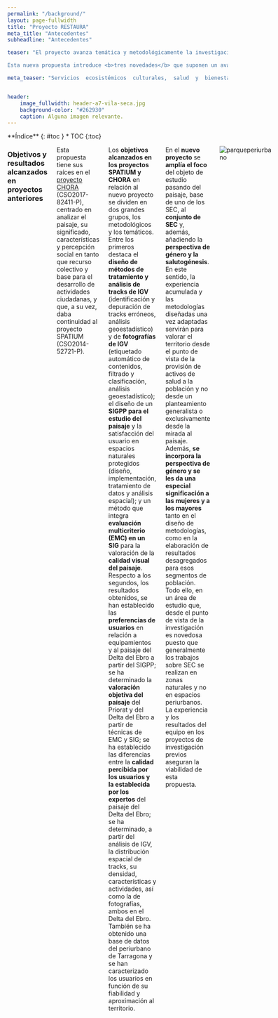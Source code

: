 ```yaml
---
permalink: "/background/"
layout: page-fullwidth
title: "Proyecto RESTAURA"
meta_title: "Antecedentes"
subheadline: "Antecedentes"

teaser: "El proyecto avanza temática y metodológicamente la investigación realizada por el equipo en el sexenio 2015-2020, primero en el marco del <b>proyecto SPATIUM</b> (CSO2014-52721-P) y después en el del <b>proyecto CHORA</b> (CSO2017-82411-P). En ambos proyectos se ha trabajado la <b>calidad del paisaje y la satisfacción en relación al uso público del mismo</b> y se han explotado nuevas fuentes de información y métodos de trabajo: <b>Sistemas de Información Geográfica de Participación Pública (SIGPP), Información Geográfica Voluntaria (IGV), técnicas de Evaluación MultiCriterio (EMC), herramientas de geoestadística y análisis de grandes volúmenes de datos</b>. 

Esta nueva propuesta introduce <b>tres novedades</b> que suponen un avance del conocimiento: en primer lugar, se aborda el <b>estudio multidisciplinar de los SEC en zonas periurbanas industriales</b>, en concreto en áreas con presencia de clúster petroquímicos; en segundo lugar, se incorpora la dimensión de la <b>salutogénesis</b>, es decir, se tienen en cuenta los activos de salud o factores que apoyan la salud y el bienestar; y, por último, se integra la <b>diversidad social</b> a través de la perspectiva de género y del envejecimiento activo. "

meta_teaser: "Servicios  ecosistémicos  culturales,  salud  y  bienestar  en  zonas  urbanas y periurbanas con clústeres petroquímicos."


header:
    image_fullwidth: header-a7-vila-seca.jpg
    background-color: "#262930"
    caption: Alguna imagen relevante.
---
```


<!--more-->

<div class="row">
<div class="medium-4 medium-push-8 columns" markdown="1">
<div class="panel radius" markdown="1">
**Índice**
{: #toc }
*  TOC
{:toc}
</div>
</div><!-- /.medium-4.columns -->



<div class="medium-8 medium-pull-4 columns" markdown="1">

### Objetivos y resultados alcanzados en proyectos anteriores 

Esta propuesta tiene sus raíces en el [proyecto CHORA](https://choramineco.wixsite.com/chora) (CSO2017-82411-P), centrado en analizar el paisaje, su significado, características y percepción social en tanto que recurso colectivo y base para el desarrollo de actividades ciudadanas, y que, a su vez, daba continuidad al proyecto SPATIUM (CSO2014-52721-P). 

Los __objetivos alcanzados en los proyectos SPATIUM y CHORA__ en relación al nuevo proyecto se dividen en dos grandes grupos, los metodológicos y los temáticos. Entre los primeros destaca el __diseño de métodos de tratamiento y análisis de tracks de IGV__ (identificación y depuración de tracks erróneos, análisis geoestadístico) y de __fotografías de IGV__ (etiquetado automático de contenidos, filtrado y clasificación, análisis geoestadístico); el diseño de un __SIGPP para el estudio del paisaje__ y la satisfacción del usuario en espacios naturales protegidos (diseño, implementación, tratamiento de datos y análisis espacial); y un método que integra __evaluación multicriterio (EMC) en un SIG__ para la valoración de la __calidad visual del paisaje__. Respecto a los segundos, los resultados obtenidos, se han establecido las __preferencias de usuarios__ en relación a equipamientos y al paisaje del Delta del Ebro a partir del SIGPP; se ha determinado la __valoración objetiva del paisaje__ del Priorat y del Delta del Ebro a partir de técnicas de EMC y SIG; se ha establecido las diferencias entre la __calidad percibida por los usuarios y la establecida por los expertos__ del paisaje del Delta del Ebro; se ha determinado, a partir del análisis de IGV, la distribución espacial de tracks, su densidad, características y actividades, así como la de fotografías, ambos en el Delta del Ebro. También se ha obtenido una base de datos del periurbano de Tarragona y se han caracterizado los usuarios en función de su fiabilidad y aproximación al territorio.

En el __nuevo proyecto__ se __amplía el foco__ del objeto de estudio pasando del paisaje, base de uno de los SEC, al __conjunto de SEC__ y, además, añadiendo la __perspectiva de género y la salutogénesis__. En este sentido, la experiencia acumulada y las metodologías diseñadas una vez adaptadas servirán para valorar el territorio desde el punto de vista de la provisión de activos de salud a la población y no desde un planteamiento generalista o exclusivamente desde la mirada al paisaje. Además, __se incorpora la perspectiva de género y se les da una especial significación a las mujeres y a los mayores__ tanto en el diseño de metodologías, como en la elaboración de resultados desagregados para esos segmentos de población. Todo ello, en un área de estudio que, desde el punto de vista de la investigación es novedosa puesto que generalmente los trabajos sobre SEC se realizan en zonas naturales y no en espacios periurbanos. La experiencia y los resultados del equipo en los proyectos de investigación previos aseguran la viabilidad de esta propuesta.

![parqueperiurbano](https://github.com/gratet/restaura/blob/bdd260bc3fb89f9c9f0a85fcc03913b77374042a/images/parcgos.jpg)




</div><!-- /.medium-8.columns -->
</div><!-- /.row -->


